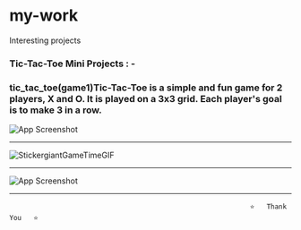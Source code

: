 # my-work
Interesting projects 

### Tic-Tac-Toe Mini Projects : -



<h3>tic_tac_toe(game1)Tic-Tac-Toe is a simple and fun game for 2 players, X and O. It is played on a 3x3 grid. Each player's goal is to make 3 in a row.</h3>



![App Screenshot](https://imgur.com/6Rt5jvl.png)

---

![StickergiantGameTimeGIF](https://user-images.githubusercontent.com/107506646/207155505-c48bd324-a269-4644-a324-6088a52008f0.gif)

---

![App Screenshot](https://imgur.com/nXaT8KD.png)





__________________________________________________________________________________________________________________________________________________________________________________________________________________________________________________________________________________________________________________________________________________
                                                                ⭐   Thank You   ⭐
